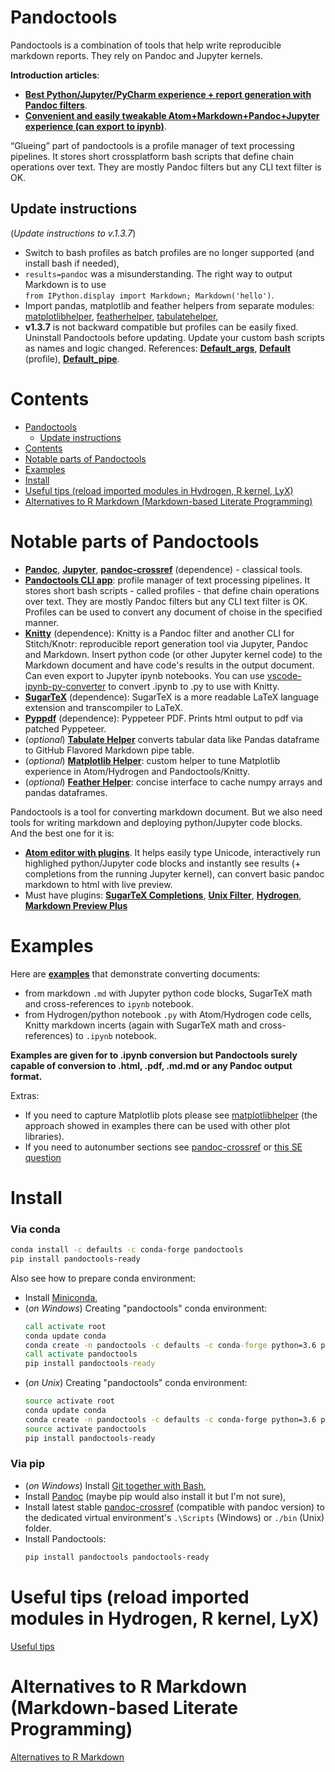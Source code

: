 # Pandoctools

Pandoctools is a combination of tools that help write reproducible markdown reports. They rely on Pandoc and Jupyter kernels.

**Introduction articles**:

* [**Best Python/Jupyter/PyCharm experience + report generation with Pandoc filters**](https://github.com/kiwi0fruit/pandoctools/blob/master/docs/best_python_jupyter_pycharm_experience.md).
* [**Convenient and easily tweakable Atom+Markdown+Pandoc+Jupyter experience (can export to ipynb)**](https://github.com/kiwi0fruit/pandoctools/blob/master/docs/atom_jupyter_pandoc_markdown.md).  


“Glueing” part of pandoctools is a profile manager of text processing pipelines. It stores short crossplatform bash scripts that define chain operations over text. They are mostly Pandoc filters but any CLI text filter is OK.


## Update instructions

(*Update instructions to v.1.3.7*)

* Switch to bash profiles as batch profiles are no longer supported (and install bash if needed),
* `results=pandoc` was a misunderstanding. The right way to output Markdown is to use  
  `from IPython.display import Markdown; Markdown('hello')`.
* Import pandas, matplotlib and feather helpers from separate modules: [matplotlibhelper](https://github.com/kiwi0fruit/matplotlibhelper), [featherhelper](https://github.com/kiwi0fruit/featherhelper), [tabulatehelper](https://github.com/kiwi0fruit/tabulatehelper),
* **v1.3.7** is not backward compatible but profiles can be easily fixed. Uninstall Pandoctools before updating. Update your custom bash scripts as names and logic changed. References: [**Default_args**](https://github.com/kiwi0fruit/pandoctools/blob/master/pandoctools/sh/Default_args), [**Default**](https://github.com/kiwi0fruit/pandoctools/blob/master/pandoctools/sh/Default) (profile), [**Default_pipe**](https://github.com/kiwi0fruit/pandoctools/blob/master/pandoctools/sh/Default_pipe).


# Contents

* [Pandoctools](#pandoctools)
  * [Update instructions](#update-instructions)
* [Contents](#contents)
* [Notable parts of Pandoctools](#notable-parts-of-pandoctools)
* [Examples](#examples)
* [Install](#install)
* [Useful tips (reload imported modules in Hydrogen, R kernel, LyX)](#useful-tips-reload-imported-modules-in-hydrogen-r-kernel-lyx)
* [Alternatives to R Markdown (Markdown-based Literate Programming)](#alternatives-to-r-markdown-markdown-based-literate-programming)


# Notable parts of Pandoctools

* [**Pandoc**](https://pandoc.org/), [**Jupyter**](http://jupyter.org/), [**pandoc-crossref**](https://github.com/lierdakil/pandoc-crossref) (dependence) - classical tools.
* [**Pandoctools CLI app**](https://github.com/kiwi0fruit/pandoctools/tree/master/pandoctools/cli): profile manager of text processing pipelines. It stores short bash scripts - called profiles - that define chain operations over text. They are mostly Pandoc filters but any CLI text filter is OK. Profiles can be used to convert any document of choise in the specified manner.
* [**Knitty**](https://github.com/kiwi0fruit/knitty) (dependence): Knitty is a Pandoc filter and another CLI for Stitch/Knotr: reproducible report generation tool via Jupyter, Pandoc and Markdown. Insert python code (or other Jupyter kernel code) to the Markdown document and have code's results in the output document. Can even export to Jupyter ipynb notebooks. You can use [vscode-ipynb-py-converter](https://github.com/nojvek/vscode-ipynb-py-converter) to convert .ipynb to .py to use with Knitty.
* [**SugarTeX**](https://github.com/kiwi0fruit/sugartex) (dependence): SugarTeX is a more readable LaTeX language extension and transcompiler to LaTeX.
* [**Pyppdf**](https://github.com/kiwi0fruit/pyppdf) (dependence): Pyppeteer PDF. Prints html output to pdf via patched Pyppeteer.
* (*optional*) [**Tabulate Helper**](https://github.com/kiwi0fruit/tabulatehelper) converts tabular data like Pandas dataframe to GitHub Flavored Markdown pipe table.
* (*optional*) [**Matplotlib Helper**](https://github.com/kiwi0fruit/matplotlibhelper): custom helper to tune Matplotlib experience in Atom/Hydrogen and Pandoctools/Knitty.
* (*optional*) [**Feather Helper**](https://github.com/kiwi0fruit/featherhelper): concise interface to cache numpy arrays and pandas dataframes.

Pandoctools is a tool for converting markdown document. But we also need tools for writing markdown and deploying python/Jupyter code blocks.  
And the best one for it is:

* [**Atom editor with plugins**](https://github.com/kiwi0fruit/pandoctools/blob/master/docs/atom.md). It helps easily type Unicode, interactively run highlighed python/Jupyter code blocks and instantly see results (+ completions from the running Jupyter kernel), can convert basic pandoc markdown to html with live preview.
* Must have plugins: [**SugarTeX Completions**](https://github.com/kiwi0fruit/pandoctools/blob/master/docs/atom.md#sugartex-completions), [**Unix Filter**](https://github.com/kiwi0fruit/pandoctools/blob/master/docs/atom.md#unix-filter), [**Hydrogen**](https://github.com/kiwi0fruit/pandoctools/blob/master/docs/atom.md#hydrogen), [**Markdown Preview Plus**](https://github.com/kiwi0fruit/pandoctools/blob/master/docs/atom.md#markdown-preview-plus)


# Examples

Here are [**examples**](https://github.com/kiwi0fruit/pandoctools/blob/master/examples) that demonstrate converting documents:

* from markdown `.md` with Jupyter python code blocks, SugarTeX math and cross-references to `ipynb` notebook.
* from Hydrogen/python notebook `.py` with Atom/Hydrogen code cells, Knitty markdown incerts (again with SugarTeX math and cross-references) to `.ipynb` notebook.

**Examples are given for to .ipynb conversion but Pandoctools surely capable of conversion to .html, .pdf, .md.md or any Pandoc output format.**

Extras:

* If you need to capture Matplotlib plots please see [matplotlibhelper](https://github.com/kiwi0fruit/matplotlibhelper) (the approach showed in examples there can be used with other plot libraries).
* If you need to autonumber sections see [pandoc-crossref](https://github.com/lierdakil/pandoc-crossref) or [this SE question](https://stackoverflow.com/questions/48434961/how-to-customise-section-headings-to-start-with-letters-in-r-markdown)


# Install

### Via conda

```bash
conda install -c defaults -c conda-forge pandoctools
pip install pandoctools-ready
```

Also see how to prepare conda environment:

* Install [Miniconda](https://conda.io/miniconda.html),
* (*on Windows*) Creating "pandoctools" conda environment:
  ```bat
  call activate root
  conda update conda
  conda create -n pandoctools -c defaults -c conda-forge python=3.6 pandoctools
  call activate pandoctools
  pip install pandoctools-ready
  ```
* (*on Unix*) Creating "pandoctools" conda environment:
  ```bash
  source activate root
  conda update conda
  conda create -n pandoctools -c defaults -c conda-forge python=3.6 pandoctools
  source activate pandoctools
  pip install pandoctools-ready
  ```


### Via pip

* (*on Windows*) Install [Git together with Bash](https://git-scm.com/downloads),
* Install [Pandoc](https://pandoc.org/installing.html) (maybe pip would also install it but I'm not sure),
* Install latest stable [pandoc-crossref](https://github.com/lierdakil/pandoc-crossref/releases) (compatible with pandoc version) to the dedicated virtual environment's `.\Scripts` (Windows) or `./bin` (Unix) folder.
* Install Pandoctools:
  ```bash
  pip install pandoctools pandoctools-ready
  ```


# Useful tips (reload imported modules in Hydrogen, R kernel, LyX)

[Useful tips](https://github.com/kiwi0fruit/pandoctools/blob/master/docs/tips.md)


# Alternatives to R Markdown (Markdown-based Literate Programming)

[Alternatives to R Markdown](https://github.com/kiwi0fruit/pandoctools/blob/master/docs/alternatives_to_r_markdown.md)
